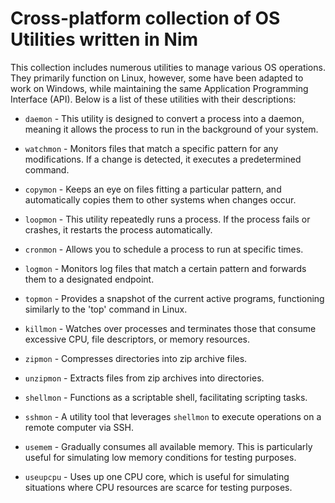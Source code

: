 # Cross-platform collection of OS Utilities written in Nim

This collection includes numerous utilities to manage various OS operations. They primarily function on Linux, however, some have been adapted to work on Windows, while maintaining the same Application Programming Interface (API). Below is a list of these utilities with their descriptions:

* `daemon` - This utility is designed to convert a process into a daemon, meaning it allows the process to run in the background of your system.

* `watchmon` - Monitors files that match a specific pattern for any modifications. If a change is detected, it executes a predetermined command.

* `copymon` - Keeps an eye on files fitting a particular pattern, and automatically copies them to other systems when changes occur.

* `loopmon` - This utility repeatedly runs a process. If the process fails or crashes, it restarts the process automatically.

* `cronmon` - Allows you to schedule a process to run at specific times.

* `logmon` - Monitors log files that match a certain pattern and forwards them to a designated endpoint.

* `topmon` - Provides a snapshot of the current active programs, functioning similarly to the 'top' command in Linux.

* `killmon` - Watches over processes and terminates those that consume excessive CPU, file descriptors, or memory resources.

* `zipmon` - Compresses directories into zip archive files.

* `unzipmon` - Extracts files from zip archives into directories.

* `shellmon` - Functions as a scriptable shell, facilitating scripting tasks.

* `sshmon` - A utility tool that leverages `shellmon` to execute operations on a remote computer via SSH.

* `usemem` - Gradually consumes all available memory. This is particularly useful for simulating low memory conditions for testing purposes.

* `useupcpu` - Uses up one CPU core, which is useful for simulating situations where CPU resources are scarce for testing purposes.
